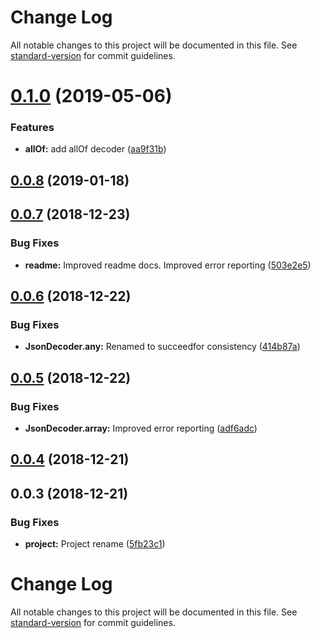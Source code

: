 # Change Log

All notable changes to this project will be documented in this file. See [standard-version](https://github.com/conventional-changelog/standard-version) for commit guidelines.

<a name="0.1.0"></a>
# [0.1.0](https://github.com/joanllenas/ts.data.json/compare/v0.0.8...v0.1.0) (2019-05-06)


### Features

* **allOf:** add allOf decoder ([aa9f31b](https://github.com/joanllenas/ts.data.json/commit/aa9f31b))



<a name="0.0.8"></a>
## [0.0.8](https://github.com/joanllenas/ts.data.json/compare/v0.0.7...v0.0.8) (2019-01-18)



<a name="0.0.7"></a>
## [0.0.7](https://github.com/joanllenas/ts.data.json/compare/v0.0.6...v0.0.7) (2018-12-23)


### Bug Fixes

* **readme:** Improved readme docs. Improved error reporting ([503e2e5](https://github.com/joanllenas/ts.data.json/commit/503e2e5))



<a name="0.0.6"></a>
## [0.0.6](https://github.com/joanllenas/ts.data.json/compare/v0.0.5...v0.0.6) (2018-12-22)


### Bug Fixes

* **JsonDecoder.any:** Renamed to succeedfor consistency ([414b87a](https://github.com/joanllenas/ts.data.json/commit/414b87a))



<a name="0.0.5"></a>
## [0.0.5](https://github.com/joanllenas/ts.data.json/compare/v0.0.4...v0.0.5) (2018-12-22)


### Bug Fixes

* **JsonDecoder.array:** Improved error reporting ([adf6adc](https://github.com/joanllenas/ts.data.json/commit/adf6adc))



<a name="0.0.4"></a>
## [0.0.4](https://github.com/joanllenas/ts.data.json/compare/v0.0.3...v0.0.4) (2018-12-21)



<a name="0.0.3"></a>
## 0.0.3 (2018-12-21)


### Bug Fixes

* **project:** Project rename ([5fb23c1](https://github.com/joanllenas/ts.data.json/commit/5fb23c1))



# Change Log

All notable changes to this project will be documented in this file. See [standard-version](https://github.com/conventional-changelog/standard-version) for commit guidelines.
